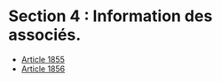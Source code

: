 # Section 4 : Information des associés.

- [Article 1855](article-1855.md)
- [Article 1856](article-1856.md)
